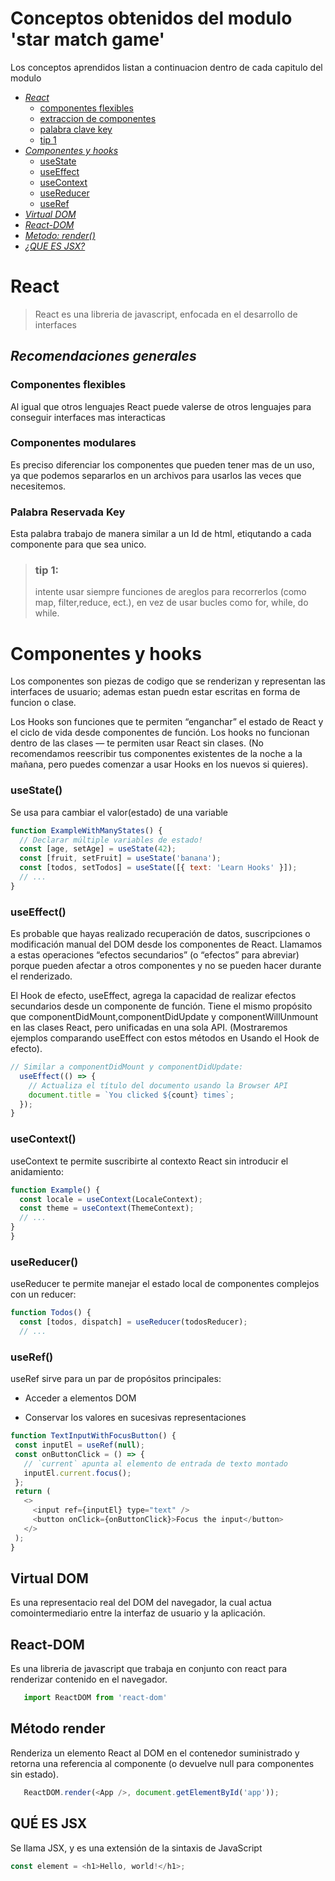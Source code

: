 # Conceptos obtenidos del modulo 'star match game'

Los conceptos aprendidos listan a continuacion dentro de cada capitulo del modulo

*  *[React]( #react)*
    - [componentes flexibles](#componentes-flexibles)
    - [extraccion de componentes](#componentes-modulares)
    - [palabra clave key](#palabra-reservada-key)
    - [tip 1](#tip-1)
*  *[Componentes y hooks](#componentes-y-hooks)*
    - [useState](#usestate)
    - [useEffect](#userffect)
    - [useContext](#usecontext)
    - [useReducer](#usereducer)
    - [useRef]()
*  *[Virtual DOM](#virtual-dom)*
*  *[React-DOM](#react-dom)*
*  *[Metodo: render()](#método-render)*
*  *[¿QUE ES JSX?](#qué-es-jsx)*


# React

>React es una libreria de javascript, enfocada en el desarrollo de interfaces


## _Recomendaciones generales_

### Componentes flexibles

Al igual que otros lenguajes React puede valerse de otros lenguajes para conseguir interfaces mas interacticas

### Componentes modulares

Es preciso diferenciar los componentes que pueden tener mas de un uso, ya que podemos separarlos en un archivos para usarlos las veces que necesitemos.

### Palabra Reservada Key

Esta palabra trabajo de manera similar a un Id de html, etiqutando a cada componente para que sea unico.
> ### tip 1: 
>intente usar siempre funciones de areglos para recorrerlos (como map, filter,reduce, ect.), en vez de usar bucles como for, while, do while.  

# Componentes y hooks
Los componentes son piezas de codigo que se renderizan y representan las interfaces de usuario; ademas estan puedn estar escritas en forma de funcion o clase.

Los Hooks son funciones que te permiten “enganchar” el estado de React y el ciclo de vida desde componentes de función. Los hooks no funcionan dentro de las clases — te permiten usar React sin clases. (No recomendamos reescribir tus componentes existentes de la noche a la mañana, pero puedes comenzar a usar Hooks en los nuevos si quieres).
### useState()
Se usa para cambiar el valor(estado) de una variable
```javascript
function ExampleWithManyStates() {
  // Declarar múltiple variables de estado!
  const [age, setAge] = useState(42);
  const [fruit, setFruit] = useState('banana');
  const [todos, setTodos] = useState([{ text: 'Learn Hooks' }]);
  // ...
}
```
### useEffect()
Es probable que hayas realizado recuperación de datos, suscripciones o modificación manual del DOM desde los componentes de React. Llamamos a estas operaciones “efectos secundarios” (o “efectos” para abreviar) porque pueden afectar a otros componentes y no se pueden hacer durante el renderizado.

El Hook de efecto, useEffect, agrega la capacidad de realizar efectos secundarios desde un componente de función. Tiene el mismo propósito que componentDidMount,componentDidUpdate y componentWillUnmount en las clases React, pero unificadas en una sola API. (Mostraremos ejemplos comparando useEffect con estos métodos en Usando el Hook de efecto).
```javascript
// Similar a componentDidMount y componentDidUpdate:
  useEffect(() => {
    // Actualiza el título del documento usando la Browser API
    document.title = `You clicked ${count} times`;
  });
}
```
### useContext()
useContext te permite suscribirte al contexto React sin introducir el anidamiento:
```javascript
function Example() {
  const locale = useContext(LocaleContext);
  const theme = useContext(ThemeContext);
  // ...
}
}
```

### useReducer()
useReducer te permite manejar el estado local de componentes complejos con un reducer:
```javascript
function Todos() {
  const [todos, dispatch] = useReducer(todosReducer);
  // ...
```
### useRef()
useRef sirve para un par de propósitos principales:

* Acceder a elementos DOM

* Conservar los valores en sucesivas representaciones
```javascript
function TextInputWithFocusButton() {
 const inputEl = useRef(null);
 const onButtonClick = () => {
   // `current` apunta al elemento de entrada de texto montado
   inputEl.current.focus();
 };
 return (
   <>
     <input ref={inputEl} type="text" />
     <button onClick={onButtonClick}>Focus the input</button>
   </>
 );
}
```
## Virtual DOM
Es una representacio real del DOM del navegador, la cual actua comointermediario entre la interfaz de usuario y la aplicación.

## React-DOM
Es una libreria de javascript que trabaja en conjunto con react para renderizar contenido en el navegador.

```javascript
   import ReactDOM from 'react-dom'
```

## Método render
Renderiza un elemento React al DOM en el contenedor suministrado y retorna una referencia al componente (o devuelve null para componentes sin estado).

```javascript
   ReactDOM.render(<App />, document.getElementById('app'));
```
## QUÉ ES JSX
Se llama JSX, y es una extensión de la sintaxis de JavaScript

```javascript
const element = <h1>Hello, world!</h1>;
```

